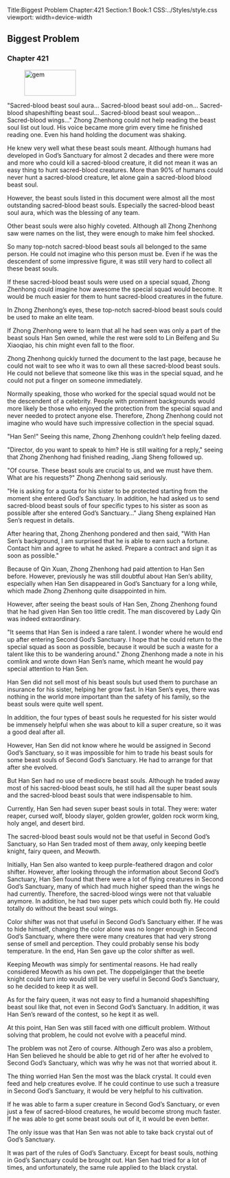 Title:Biggest Problem 
Chapter:421 
Section:1 
Book:1 
CSS:../Styles/style.css 
viewport: width=device-width
  
## Biggest Problem
### Chapter 421 
<figure>
	<img src="../Images/gem.gif" alt="gem" id="gem" width="120" height="60" />
</figure>
  

  
  "Sacred-blood beast soul aura… Sacred-blood beast soul add-on… Sacred-blood shapeshifting beast soul… Sacred-blood beast soul weapon… Sacred-blood wings…" Zhong Zhenhong could not help reading the beast soul list out loud. His voice became more grim every time he finished reading one. Even his hand holding the document was shaking.

He knew very well what these beast souls meant. Although humans had developed in God’s Sanctuary for almost 2 decades and there were more and more who could kill a sacred-blood creature, it did not mean it was an easy thing to hunt sacred-blood creatures. More than 90% of humans could never hunt a sacred-blood creature, let alone gain a sacred-blood blood beast soul.

However, the beast souls listed in this document were almost all the most outstanding sacred-blood beast souls. Especially the sacred-blood beast soul aura, which was the blessing of any team.

Other beast souls were also highly coveted. Although all Zhong Zhenhong saw were names on the list, they were enough to make him feel shocked.

So many top-notch sacred-blood beast souls all belonged to the same person. He could not imagine who this person must be. Even if he was the descendent of some impressive figure, it was still very hard to collect all these beast souls.

If these sacred-blood beast souls were used on a special squad, Zhong Zhenhong could imagine how awesome the special squad would become. It would be much easier for them to hunt sacred-blood creatures in the future.

In Zhong Zhenhong’s eyes, these top-notch sacred-blood beast souls could be used to make an elite team.

If Zhong Zhenhong were to learn that all he had seen was only a part of the beast souls Han Sen owned, while the rest were sold to Lin Beifeng and Su Xiaoqiao, his chin might even fall to the floor.

Zhong Zhenhong quickly turned the document to the last page, because he could not wait to see who it was to own all these sacred-blood beast souls. He could not believe that someone like this was in the special squad, and he could not put a finger on someone immediately.

Normally speaking, those who worked for the special squad would not be the descendent of a celebrity. People with prominent backgrounds would more likely be those who enjoyed the protection from the special squad and never needed to protect anyone else. Therefore, Zhong Zhenhong could not imagine who would have such impressive collection in the special squad.

"Han Sen!" Seeing this name, Zhong Zhenhong couldn’t help feeling dazed.

"Director, do you want to speak to him? He is still waiting for a reply," seeing that Zhong Zhenhong had finished reading, Jiang Sheng followed up.

"Of course. These beast souls are crucial to us, and we must have them. What are his requests?" Zhong Zhenhong said seriously.

"He is asking for a quota for his sister to be protected starting from the moment she entered God’s Sanctuary. In addition, he had asked us to send sacred-blood beast souls of four specific types to his sister as soon as possible after she entered God’s Sanctuary…" Jiang Sheng explained Han Sen’s request in details.

After hearing that, Zhong Zhenhong pondered and then said, "With Han Sen’s background, I am surprised that he is able to earn such a fortune. Contact him and agree to what he asked. Prepare a contract and sign it as soon as possible."

Because of Qin Xuan, Zhong Zhenhong had paid attention to Han Sen before. However, previously he was still doubtful about Han Sen’s ability, especially when Han Sen disappeared in God’s Sanctuary for a long while, which made Zhong Zhenhong quite disappointed in him.

However, after seeing the beast souls of Han Sen, Zhong Zhenhong found that he had given Han Sen too little credit. The man discovered by Lady Qin was indeed extraordinary.

"It seems that Han Sen is indeed a rare talent. I wonder where he would end up after entering Second God’s Sanctuary. I hope that he could return to the special squad as soon as possible, because it would be such a waste for a talent like this to be wandering around." Zhong Zhenhong made a note in his comlink and wrote down Han Sen’s name, which meant he would pay special attention to Han Sen.

Han Sen did not sell most of his beast souls but used them to purchase an insurance for his sister, helping her grow fast. In Han Sen’s eyes, there was nothing in the world more important than the safety of his family, so the beast souls were quite well spent.

In addition, the four types of beast souls he requested for his sister would be immensely helpful when she was about to kill a super creature, so it was a good deal after all.

However, Han Sen did not know where he would be assigned in Second God’s Sanctuary, so it was impossible for him to trade his beast souls for some beast souls of Second God’s Sanctuary. He had to arrange for that after she evolved.

But Han Sen had no use of mediocre beast souls. Although he traded away most of his sacred-blood beast souls, he still had all the super beast souls and the sacred-blood beast souls that were indispensable to him.

Currently, Han Sen had seven super beast souls in total. They were: water reaper, cursed wolf, bloody slayer, golden growler, golden rock worm king, holy angel, and desert bird.

The sacred-blood beast souls would not be that useful in Second God’s Sanctuary, so Han Sen traded most of them away, only keeping beetle knight, fairy queen, and Meowth.

Initially, Han Sen also wanted to keep purple-feathered dragon and color shifter. However, after looking through the information about Second God’s Sanctuary, Han Sen found that there were a lot of flying creatures in Second God’s Sanctuary, many of which had much higher speed than the wings he had currently. Therefore, the sacred-blood wings were not that valuable anymore. In addition, he had two super pets which could both fly. He could totally do without the beast soul wings.

Color shifter was not that useful in Second God’s Sanctuary either. If he was to hide himself, changing the color alone was no longer enough in Second God’s Sanctuary, where there were many creatures that had very strong sense of smell and perception. They could probably sense his body temperature. In the end, Han Sen gave up the color shifter as well.

Keeping Meowth was simply for sentimental reasons. He had really considered Meowth as his own pet. The doppelgänger that the beetle knight could turn into would still be very useful in Second God’s Sanctuary, so he decided to keep it as well.

As for the fairy queen, it was not easy to find a humanoid shapeshifting beast soul like that, not even in Second God’s Sanctuary. In addition, it was Han Sen’s reward of the contest, so he kept it as well.

At this point, Han Sen was still faced with one difficult problem. Without solving that problem, he could not evolve with a peaceful mind.

The problem was not Zero of course. Although Zero was also a problem, Han Sen believed he should be able to get rid of her after he evolved to Second God’s Sanctuary, which was why he was not that worried about it.

The thing worried Han Sen the most was the black crystal. It could even feed and help creatures evolve. If he could continue to use such a treasure in Second God’s Sanctuary, it would be very helpful to his cultivation.

If he was able to farm a super creature in Second God’s Sanctuary, or even just a few of sacred-blood creatures, he would become strong much faster. If he was able to get some beast souls out of it, it would be even better.

The only issue was that Han Sen was not able to take back crystal out of God’s Sanctuary.

It was part of the rules of God’s Sanctuary. Except for beast souls, nothing in God’s Sanctuary could be brought out. Han Sen had tried for a lot of times, and unfortunately, the same rule applied to the black crystal.
